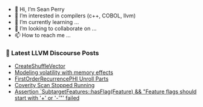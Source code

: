 - 👋 Hi, I’m Sean Perry
- 👀 I’m interested in compilers (c++, COBOL, llvm)
- 🌱 I’m currently learning ...
- 💞️ I’m looking to collaborate on ...
- 📫 How to reach me ...

<!---
s66perry/s66perry is a ✨ special ✨ repository because its `README.md` (this file) appears on your GitHub profile.
You can click the Preview link to take a look at your changes.
--->
### 📕 Latest LLVM Discourse Posts

<!-- DISCOURSE-LLVM:START -->
- [CreateShuffleVector](https://discourse.llvm.org/t/createshufflevector/67947#post_1)
- [Modeling volatility with memory effects](https://discourse.llvm.org/t/modeling-volatility-with-memory-effects/67946#post_1)
- [FirstOrderRecurrencePHI Unroll Parts](https://discourse.llvm.org/t/firstorderrecurrencephi-unroll-parts/67874#post_5)
- [Coverity Scan Stopped Running](https://discourse.llvm.org/t/coverity-scan-stopped-running/67856#post_11)
- [Assertion `SubtargetFeatures::hasFlag&lpar;Feature&rpar; &amp;&amp; &quot;Feature flags should start with &#39;+&#39; or &#39;-&#39;&quot;&#39; failed](https://discourse.llvm.org/t/assertion-subtargetfeatures-hasflag-feature-feature-flags-should-start-with-or-failed/67939#post_2)
<!-- DISCOURSE-LLVM:END -->

